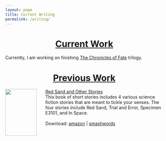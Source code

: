 ```yaml
---
layout: page
title: Current Writing
permalink: /writing/
---
```


<center><h1><u>Current Work</u></h1></center>

Currently, I am working on finishing <a href="/chronicles_of_fate/">The Chronicles of Fate</a> trilogy.

<center><h1><u>Previous Work</u></h1></center>

<img src="http://ecx.images-amazon.com/images/I/41t3m%2BIF5BL.jpg" align="left" style="width:100%; height:100%; max-width:100px; max-height:150px; padding-right:25px;" />
<div>
<a href="http://amzn.com/B004RYW6BG" target="_blank">Red Sand and Other Stories</a><br/>This book of short stories includes 4 various science fiction stories that are meant to tickle your senses. The four stories include Red Sand, Trial and Error, Specimen E3101, and In Space.
<br/><br/>Download: <a href="http://amzn.com/B004RYW6BG" target="_blank">amazon</a> | <a href="https://www.smashwords.com/books/view/46884" target="_blank">smashwords</a> 
        </div>
    
